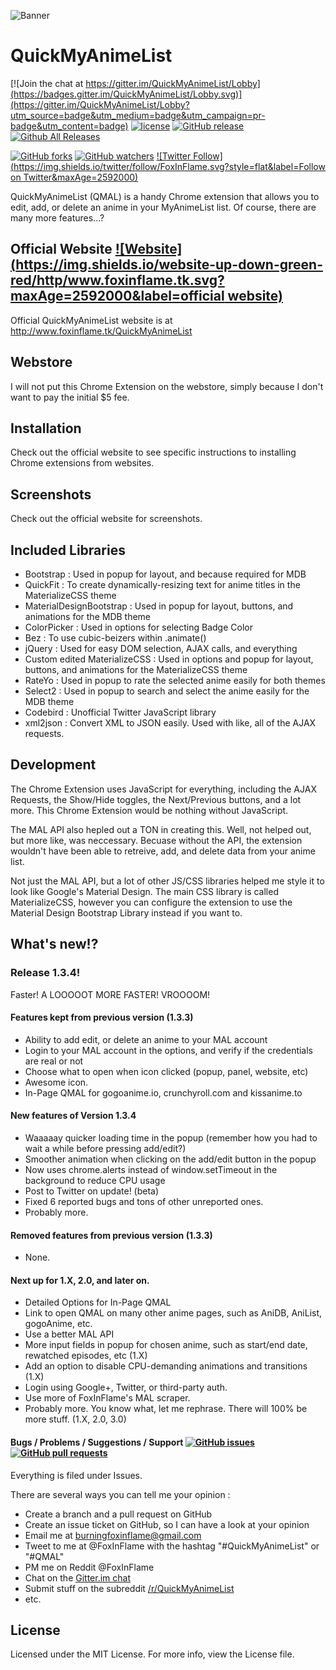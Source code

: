 ![Banner](http://i.imgur.com/U2piPr4.png)
# QuickMyAnimeList
[![Join the chat at https://gitter.im/QuickMyAnimeList/Lobby](https://badges.gitter.im/QuickMyAnimeList/Lobby.svg)](https://gitter.im/QuickMyAnimeList/Lobby?utm_source=badge&utm_medium=badge&utm_campaign=pr-badge&utm_content=badge) [![license](https://img.shields.io/github/license/FoxInFlame/QuickMyAnimeList.svg?maxAge=2592000)]() [![GitHub release](https://img.shields.io/github/release/FoxInFlame/QuickMyAnimeList.svg?maxAge=2592000)](https://github.com/FoxInFlame/QuickMyAnimeList/releases) [![Github All Releases](https://img.shields.io/github/downloads/FoxInFlame/QUickMyAnimeList/total.svg)]() 

[![GitHub forks](https://img.shields.io/github/forks/FoxInFlame/QuickMyAnimeList.svg?style=flat&label=Forks&maxAge=2592000)]()
[![GitHub watchers](https://img.shields.io/github/watchers/FoxInFlame/QuickMyAnimeList.svg?style=flat&label=Watch&maxAge=2592000)]() [![Twitter Follow](https://img.shields.io/twitter/follow/FoxInFlame.svg?style=flat&label=Follow on Twitter&maxAge=2592000)]()

QuickMyAnimeList (QMAL) is a handy Chrome extension that allows you to edit, add, or delete an anime in your MyAnimeList list. Of course, there are many more features...? 

## Official Website [![Website](https://img.shields.io/website-up-down-green-red/http/www.foxinflame.tk.svg?maxAge=2592000&label=official website)](http://www.foxinflame.tk/QuickMyAnimeList)
Official QuickMyAnimeList website is at http://www.foxinflame.tk/QuickMyAnimeList

## Webstore
I will not put this Chrome Extension on the webstore, simply because I don't want to pay the initial $5 fee.

## Installation
Check out the official website to see specific instructions to installing Chrome extensions from websites.

## Screenshots
Check out the official website for screenshots.

## Included Libraries
- Bootstrap : Used in popup for layout, and because required for MDB
- QuickFit : To create dynamically-resizing text for anime titles in the MaterializeCSS theme
- MaterialDesignBootstrap : Used in popup for layout, buttons, and animations for the MDB theme
- ColorPicker : Used in options for selecting Badge Color
- Bez : To use cubic-beizers within .animate()
- jQuery : Used for easy DOM selection, AJAX calls, and everything
- Custom edited MaterializeCSS : Used in options and popup for layout, buttons, and animations for the MaterializeCSS theme
- RateYo : Used in popup to rate the selected anime easily for both themes
- Select2 : Used in popup to search and select the anime easily for the MDB theme
- Codebird : Unofficial Twitter JavaScript library
- xml2json : Convert XML to JSON easily. Used with like, all of the AJAX requests.

## Development
The Chrome Extension uses JavaScript for everything, including the AJAX Requests, the Show/Hide toggles, the Next/Previous buttons, and a lot more. This Chrome Extension would be nothing without JavaScript. 

The MAL API also hepled out a TON in creating this. Well, not helped out, but more like, was neccessary. Becuase without the API, the extension wouldn't have been able to retreive, add, and delete data from your anime list.

Not just the MAL API, but a lot of other JS/CSS libraries helped me style it to look like Google's Material Design. The main CSS library is called MaterializeCSS, however you can configure the extension to use the Material Design Bootstrap Library instead if you want to.


## What's new!?
### Release 1.3.4!

Faster! A LOOOOOT MORE FASTER! VROOOOM! 

#### Features kept from previous version (1.3.3)

- Ability to add edit, or delete an anime to your MAL account
- Login to your MAL account in the options, and verify if the credentials are real or not
- Choose what to open when icon clicked (popup, panel, website, etc)
- Awesome icon.
- In-Page QMAL for gogoanime.io, crunchyroll.com and kissanime.to

#### New features of Version 1.3.4

- Waaaaay quicker loading time in the popup (remember how you had to wait a while before pressing add/edit?)
- Smoother animation when clicking on the add/edit button in the popup
- Now uses chrome.alerts instead of window.setTimeout in the background to reduce CPU usage
- Post to Twitter on update! (beta)
- Fixed 6 reported bugs and tons of other unreported ones.
- Probably more.

#### Removed features from previous version (1.3.3)

- None.

#### Next up for 1.X, 2.0, and later on.

- Detailed Options for In-Page QMAL
- Link to open QMAL on many other anime pages, such as AniDB, AniList, gogoAnime, etc.
- Use a better MAL API
- More input fields in popup for chosen anime, such as start/end date, rewatched episodes, etc (1.X)
- Add an option to disable CPU-demanding animations and transitions (1.X)
- Login using Google+, Twitter, or third-party auth.
- Use more of FoxInFlame's MAL scraper.
- Probably more. You know what, let me rephrase. There will 100% be more stuff. (1.X, 2.0, 3.0)

#### Bugs / Problems / Suggestions / Support [![GitHub issues](https://img.shields.io/github/issues-raw/FoxInFlame/QuickMyAnimeList.svg?maxAge=2592000)]() [![GitHub pull requests](https://img.shields.io/github/issues-pr/FoxInFlame/QuickMyAnimeList.svg?maxAge=2592000)]()

Everything is filed under Issues.


There are several ways you can tell me your opinion :

- Create a branch and a pull request on GitHub
- Create an issue ticket on GitHub, so I can have a look at your opinion
- Email me at burningfoxinflame@gmail.com
- Tweet to me at @FoxInFlame with the hashtag "#QuickMyAnimeList" or "#QMAL"
- PM me on Reddit @FoxInFlame
- Chat on the [Gitter.im chat](https://gitter.im/QuickMyAnimeList/Lobby)
- Submit stuff on the subreddit [/r/QuickMyAnimeList](https://reddit.com/r/QuickMyAnimeList)
- etc.

## License
Licensed under the MIT License. For more info, view the License file.
